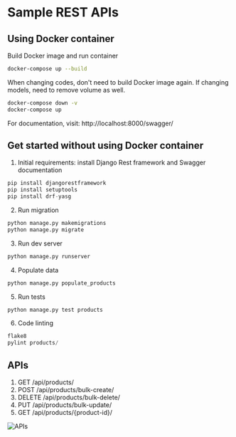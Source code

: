 # Sample REST APIs

## Using Docker container

Build Docker image and run container
 ```bash
docker-compose up --build
```

When changing codes, don't need to build Docker image again. If changing models, need to remove volume as well.
 ```bash
docker-compose down -v
docker-compose up
```

For documentation, visit: http://localhost:8000/swagger/


## Get started without using Docker container
1. Initial requirements: install Django Rest framework and Swagger documentation
 ```python
pip install djangorestframework
pip install setuptools
pip install drf-yasg
```

2. Run migration
 ```python
python manage.py makemigrations
python manage.py migrate
```

3. Run dev server
 ```python
python manage.py runserver
```


4. Populate data
 ```python
python manage.py populate_products
```

5. Run tests
 ```python
python manage.py test products
```

6. Code linting
 ```python
flake8
pylint products/
```

## APIs
1. GET /api/products/
2. POST /api/products/bulk-create/
3. DELETE /api/products/bulk-delete/
4. PUT /api/products/bulk-update/
5. GET /api/products/{product-id}/

![APIs](https://julia.cosmaservices.com/wp-content/uploads/2024/06/screenshot_product_list-1.png)
  
